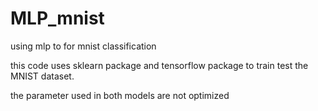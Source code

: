 # MLP_mnist
using mlp to for mnist classification

this code uses sklearn package and tensorflow package to train test the MNIST dataset.

the parameter used in both models are not optimized
